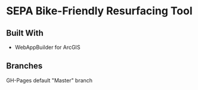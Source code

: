 # SEPA Bike-Friendly Resurfacing Tool

## Built With

* WebAppBuilder for ArcGIS 

## Branches

GH-Pages default "Master" branch
